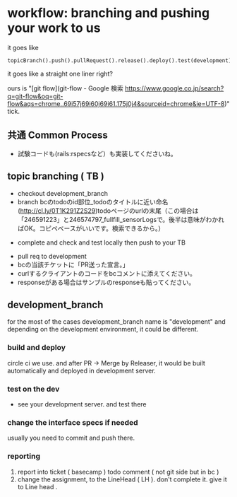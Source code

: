 # workflow: branching and pushing your work to us
it goes like 
```
topicBranch().push().pullRequest().release().deploy().test(development).report(bc).taskChainBack();
```
it goes like a straight one liner right? 

ours is "[git flow](git-flow - Google 検索 https://www.google.co.jp/search?q=git-flow&oq=git-flow&aqs=chrome..69i57j69i60j69i61.175j0j4&sourceid=chrome&ie=UTF-8)" tick. 

共通 Common Process
------------------

+ 試験コードも(rails:rspecsなど）も実装してくださいね。

## topic branching ( TB ) 

+ checkout development_branch
+ branch bcのtodoのid部位_todoのタイトルに近い命名
(http://cl.ly/0T1K291Z2S29)todoページのurlの末尾（この場合は「246591223」と246574797_fullfill_sensorLogsで。後半は意味がわかればOK。コピペベースがいいです。検索できるから。）
* complete and check and test locally then push to your TB
+ pull req to development 
+ bcの当該チケットに「PR送った宣言。」
+ curlするクライアントのコードをbcコメントに添えてください。
+ responseがある場合はサンプルのresponseも貼ってください。

## development_branch

for the most of the cases development_branch name is "development" and depending on the development environment, it could be different. 

### build and deploy 

circle ci we use. and after PR -> Merge by Releaser, it would be built automatically and deployed in development server.

### test on the dev

+ see your development server. and test there

### change the interface specs if needed 

usually you need to commit and push there. 

### reporting

1. report into ticket ( basecamp ) todo comment ( not git side but in bc ) 
2. change the assignment, to the LineHead ( LH ). don't complete it. give it to Line head . 
